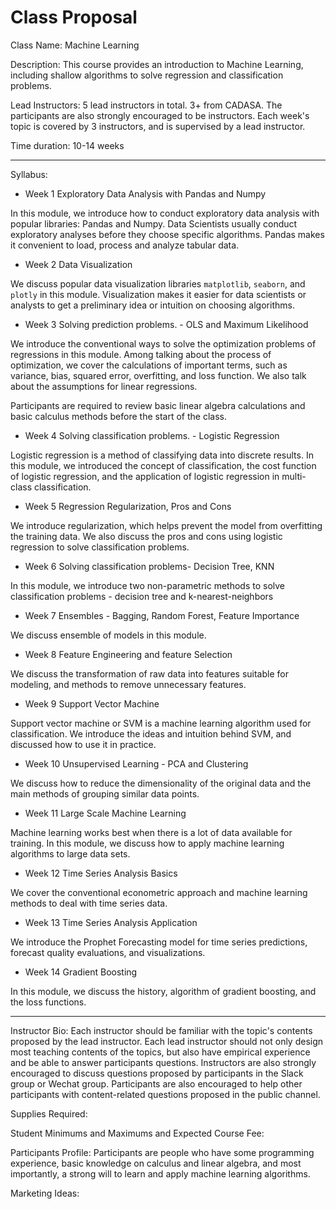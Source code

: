# Class Proposal

Class Name: Machine Learning 

Description: This course provides an introduction to Machine Learning, including shallow algorithms to solve regression and classification problems.

Lead Instructors: 5 lead instructors in total. 3+ from CADASA. The participants are also strongly encouraged to be instructors. Each week's topic is covered by 3 instructors, and is supervised by a lead instructor.

Time duration: 10-14 weeks

---

Syllabus:

- Week 1 Exploratory Data Analysis with Pandas and Numpy

In this module, we introduce how to conduct exploratory data analysis with popular libraries: Pandas and Numpy. Data Scientists usually conduct exploratory analyses before they choose specific algorithms. Pandas makes it convenient to load, process and analyze tabular data.



- Week 2 Data Visualization 

We discuss popular data visualization libraries `matplotlib`, `seaborn`, and `plotly`  in this module. Visualization makes it easier for data scientists or analysts to get a preliminary idea or intuition on choosing algorithms.



- Week 3 Solving prediction problems. - OLS and Maximum Likelihood

We introduce the conventional ways to solve the optimization problems of regressions in this module. Among talking about the process of optimization, we cover the calculations of important terms,  such as variance, bias, squared error, overfitting, and loss function. We also talk about the assumptions for linear regressions.

Participants are required to review basic linear algebra calculations and basic calculus methods before the start of the class.



- Week 4 Solving classification problems. - Logistic Regression

Logistic regression is a method of classifying data into discrete results. In this module, we introduced the concept of classification, the cost function of logistic regression, and the application of logistic regression in multi-class classification.



- Week 5 Regression Regularization, Pros and Cons

We introduce regularization, which helps prevent the model from overfitting the training data. We also discuss the pros and cons using logistic regression to solve classification problems.



- Week 6 Solving classification problems- Decision Tree, KNN

In this module, we introduce two non-parametric methods to solve classification problems - decision tree and k-nearest-neighbors



- Week 7 Ensembles - Bagging, Random Forest, Feature Importance

We discuss ensemble of models in this module.



- Week 8 Feature Engineering and feature Selection

We discuss the transformation of raw data into features suitable for modeling, and methods to remove unnecessary features.

- Week 9 Support Vector Machine

Support vector machine or SVM is a machine learning algorithm used for classification. We introduce the ideas and intuition behind SVM, and discussed how to use it in practice.



- Week 10 Unsupervised Learning - PCA and Clustering 

We discuss how to reduce the dimensionality of the original data and the main methods of grouping similar data points.



- Week 11 Large Scale Machine Learning 

Machine learning works best when there is a lot of data available for training. In this module, we discuss how to apply machine learning algorithms to large data sets.



- Week 12 Time Series Analysis Basics

We cover the conventional econometric approach and machine learning methods to deal with time series data.



- Week 13 Time Series Analysis Application

We introduce the Prophet Forecasting model for time series predictions, forecast quality evaluations, and visualizations.



- Week 14 Gradient Boosting

In this module, we discuss the history, algorithm of gradient boosting, and the loss functions.

---



Instructor Bio: Each instructor should be familiar with the  topic's contents proposed by the lead instructor. Each lead instructor should not only design most teaching contents of the topics, but also have empirical experience and be able to answer participants questions. Instructors are also strongly encouraged to discuss questions proposed by participants in the Slack group or Wechat group. Participants are also encouraged to help other participants with content-related questions proposed in the public channel.



Supplies Required: 



Student Minimums and Maximums and Expected Course Fee: 



Participants Profile: Participants are people who have some programming experience, basic knowledge on calculus and linear algebra, and most importantly, a strong will to learn and apply machine learning algorithms. 



Marketing Ideas:


